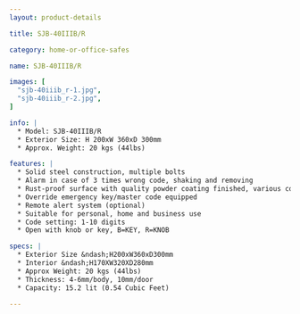 ```yaml
---
layout: product-details

title: SJB-40IIIB/R

category: home-or-office-safes

name: SJB-40IIIB/R

images: [
  "sjb-40iiib_r-1.jpg",
  "sjb-40iiib_r-2.jpg",
]

info: |
  * Model: SJB-40IIIB/R
  * Exterior Size: H 200xW 360xD 300mm
  * Approx. Weight: 20 kgs (44lbs)

features: |
  * Solid steel construction, multiple bolts
  * Alarm in case of 3 times wrong code, shaking and removing
  * Rust-proof surface with quality powder coating finished, various colors available
  * Override emergency key/master code equipped
  * Remote alert system (optional)
  * Suitable for personal, home and business use
  * Code setting: 1-10 digits
  * Open with knob or key, B=KEY, R=KNOB

specs: |
  * Exterior Size &ndash;H200xW360xD300mm
  * Interior &ndash;H170XW320XD280mm
  * Approx Weight: 20 kgs (44lbs)
  * Thickness: 4-6mm/body, 10mm/door
  * Capacity: 15.2 lit (0.54 Cubic Feet)

---
```



